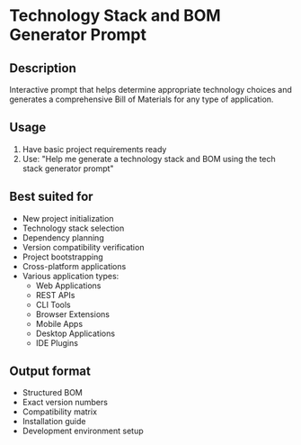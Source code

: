 # Technology Stack and BOM Generator Prompt

## Description
Interactive prompt that helps determine appropriate technology choices and generates a comprehensive Bill of Materials for any type of application.

## Usage
1. Have basic project requirements ready
2. Use: "Help me generate a technology stack and BOM using the tech stack generator prompt"

## Best suited for
- New project initialization
- Technology stack selection
- Dependency planning
- Version compatibility verification
- Project bootstrapping
- Cross-platform applications
- Various application types:
  - Web Applications
  - REST APIs
  - CLI Tools
  - Browser Extensions
  - Mobile Apps
  - Desktop Applications
  - IDE Plugins

## Output format
- Structured BOM
- Exact version numbers
- Compatibility matrix
- Installation guide
- Development environment setup
